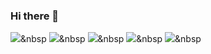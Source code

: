 ### Hi there 👋

<img src="https://img.shields.io/badge/#007396?style=flat-square&logo=Java&logoColor=white"/></a>&nbsp
<img src="https://img.shields.io/badge/#F7DF1E?style=flat-square&logo=JavaScript&logoColor=white"/></a>&nbsp
<img src="https://img.shields.io/badge/#61DAFB?style=flat-square&logo=React&logoColor=white"/></a>&nbsp
<img src="https://img.shields.io/badge/#E34F26?style=flat-square&logo=HTML5&logoColor=white"/></a>&nbsp
<img src="https://img.shields.io/badge/#1572B6?style=flat-square&logo=CSS3&logoColor=white"/></a>&nbsp
